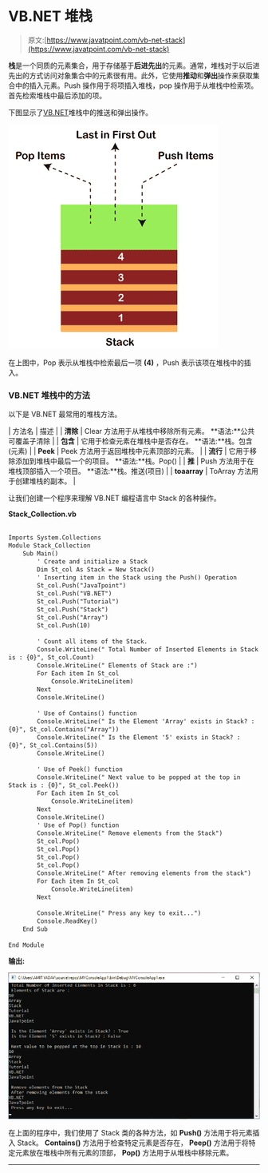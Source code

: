 # VB.NET 堆栈

> 原文:[https://www.javatpoint.com/vb-net-stack](https://www.javatpoint.com/vb-net-stack)

**栈**是一个同质的元素集合，用于存储基于**后进先出**的元素。通常，堆栈对于以后进先出的方式访问对象集合中的元素很有用。此外，它使用**推动**和**弹出**操作来获取集合中的插入元素。Push 操作用于将项插入堆栈，pop 操作用于从堆栈中检索项。首先检索堆栈中最后添加的项。

下图显示了[VB.NET](https://www.javatpoint.com/vb-net)堆栈中的推送和弹出操作。

![VB.NET Stack](img/98550ed90fd30eed791adbce88400a59.png)

在上图中，Pop 表示从堆栈中检索最后一项 **(4)** ，Push 表示该项在堆栈中的插入。

### VB.NET 堆栈中的方法

以下是 VB.NET 最常用的堆栈方法。

| 方法名 | 描述 |
| **清除** | Clear 方法用于从堆栈中移除所有元素。
**语法:**公共可覆盖子清除 |
| **包含** | 它用于检查元素在堆栈中是否存在。
**语法:**栈。包含(元素) |
| **Peek** | Peek 方法用于返回堆栈中元素顶部的元素。 |
| **流行** | 它用于移除添加到堆栈中最后一个的项目。
**语法:**栈。Pop() |
| **推** | Push 方法用于在堆栈顶部插入一个项目。
**语法:**栈。推送(项目) |
| **toaarray** | ToArray 方法用于创建堆栈的副本。 |

让我们创建一个程序来理解 VB.NET 编程语言中 Stack 的各种操作。

**Stack_Collection.vb**

```

Imports System.Collections
Module Stack_Collection
    Sub Main()
        ' Create and initialize a Stack
        Dim St_col As Stack = New Stack()
        ' Inserting item in the Stack using the Push() Operation
        St_col.Push("JavaTpoint")
        St_col.Push("VB.NET")
        St_col.Push("Tutorial")
        St_col.Push("Stack")
        St_col.Push("Array")
        St_col.Push(10)

        ' Count all items of the Stack.
        Console.WriteLine(" Total Number of Inserted Elements in Stack is : {0}", St_col.Count)
        Console.WriteLine(" Elements of Stack are :")
        For Each item In St_col
            Console.WriteLine(item)
        Next
        Console.WriteLine()

        ' Use of Contains() function
        Console.WriteLine(" Is the Element 'Array' exists in Stack? : {0}", St_col.Contains("Array"))
        Console.WriteLine(" Is the Element '5' exists in Stack? : {0}", St_col.Contains(5))
        Console.WriteLine()

        ' Use of Peek() function
        Console.WriteLine(" Next value to be popped at the top in Stack is : {0}", St_col.Peek())
        For Each item In St_col
            Console.WriteLine(item)
        Next
        Console.WriteLine()
        ' Use of Pop() function
        Console.WriteLine(" Remove elements from the Stack")
        St_col.Pop()
        St_col.Pop()
        St_col.Pop()
        St_col.Pop()
        Console.WriteLine(" After removing elements from the stack")
        For Each item In St_col
            Console.WriteLine(item)
        Next

        Console.WriteLine(" Press any key to exit...")
        Console.ReadKey()
    End Sub

End Module

```

**输出:**

![VB.NET Stack](img/58f802260014211cc4af4441f5ee31a1.png)

在上面的程序中，我们使用了 Stack 类的各种方法，如 **Push()** 方法用于将元素插入 Stack。 **Contains()** 方法用于检查特定元素是否存在， **Peep()** 方法用于将特定元素放在堆栈中所有元素的顶部， **Pop()** 方法用于从堆栈中移除元素。

* * *